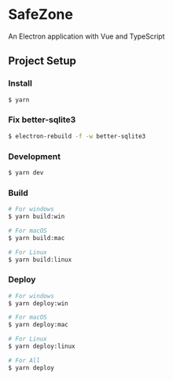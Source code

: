# SafeZone

An Electron application with Vue and TypeScript

## Project Setup

### Install

```bash
$ yarn
```

### Fix better-sqlite3

```bash
$ electron-rebuild -f -w better-sqlite3
```

### Development

```bash
$ yarn dev
```

### Build

```bash
# For windows
$ yarn build:win

# For macOS
$ yarn build:mac

# For Linux
$ yarn build:linux
```

### Deploy

```bash
# For windows
$ yarn deploy:win

# For macOS
$ yarn deploy:mac

# For Linux
$ yarn deploy:linux

# For All
$ yarn deploy
```
